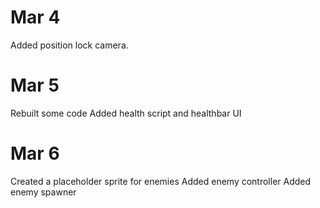 # Mar 4
Added position lock camera.
# Mar 5
Rebuilt some code
Added health script and healthbar UI
# Mar 6
Created a placeholder sprite for enemies
Added enemy controller
Added enemy spawner 